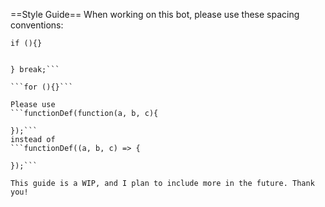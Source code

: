 ==Style Guide==
When working on this bot, please use these spacing conventions: 

```if (){}```

```case "oOo": {

} break;```

```for (){}```

Please use
```functionDef(function(a, b, c){

});```
instead of 
```functionDef((a, b, c) => {

});```

This guide is a WIP, and I plan to include more in the future. Thank you!
